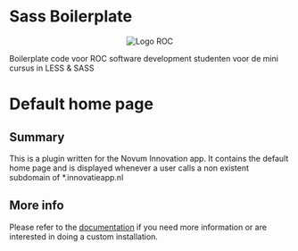 # Sass Boilerplate
<p align="center"><img src="https://github.com/antonboutkam/sass-boilerplate/blob/main/public_html/img/logo-rocva.
png?raw=true"  alt="Logo ROC"/></p>

Boilerplate code voor ROC software development studenten voor de mini cursus in LESS &amp; SASS


# Default home page


## Summary
This is a plugin written for the Novum Innovation app. It contains the default home page and is displayed whenever a user
calls a non existent subdomain of *.innovatieapp.nl

## More info
Please refer to the [documentation](https://docs.demo.novum.nu) if you need more information or are interested in doing a custom installation.
